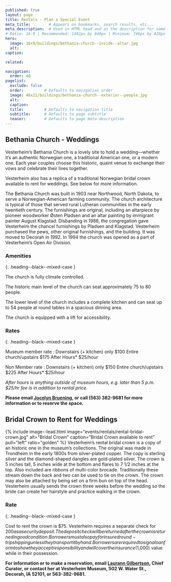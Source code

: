 ```yaml
---
published: true
layout: page
title: Rentals - Plan a Special Event
meta_title:        # Appears on bookmarks, search results, etc...
meta_description:  # Used in HTML head and as the description for some search engines
# Ratio: 16:9 | Recommended: 1492px by 840px | Minimum: 746px by 420px
hero:
  image: 16x9/buildings/bethania-church--inside--altar.jpg
  alt:
caption: 

related:

navigation:
  order: 40
pagelist:
  exclude: false
  order:         # Defaults to navigation order  
  image: 46x21/buildings/bethania-church--exterior--people.jpg
  alt:
  caption:
  title:         # Defaults to navigation title
  subtitle:      # Defaults to page subtitle
  teaser:        # Defaults to page meta-description   
---
```

Bethania Church - Weddings
--------------------------
Vesterheim’s Bethania Church is a lovely site to hold a wedding—whether it’s an authentic Norwegian one, a traditional American one, or a modern one. Each year couples choose this historic, quaint venue to exchange their vows and celebrate their lives together.

Vesterheim also has a replica of a traditional Norwegian bridal crown available to rent for weddings. See below for more information.

The Bethania Church was built in 1903 near Northwood, North Dakota, to serve a Norwegian-American farming community. The church architecture is typical of those that served rural Lutheran communities in the early twentieth century. The furnishings are original, including an altarpiece by pioneer woodworker Østen Pladsen and an altar painting by immigrant painter August Klagstad. Disbanding in 1988, the congregation gave Vesterheim the chancel furnishings by Pladsen and Klagstad. Vesterheim purchased the pews, other original furnishings, and the building. It was moved to Decorah in 1992. In 1994 the church was opened as a part of Vesterheim’s Open Air Division.

### Amenities
{: .heading--black--mixed-case }

The church is fully climate controlled.

The historic main level of the church can seat approximately 75 to 80 people.

The lower level of the church includes a complete kitchen and can seat up to 54 people at round tables in a spacious dinning area.

The church is equipped with a lift for accessibility.

### Rates
{: .heading--black--mixed-case }

Museum member rate
: Downstairs (+ kitchen) only $100
  Entire church/upstairs $175
  After Hours* $25/hour

Non Member rate
: Downstairs (+ kitchen) only $150
  Entire church/upstairs $225
  After Hours* $25/hour

_After hours is anything outside of museum hours, e.g. later than 5 p.m. $25/hr fee is in addition to rental price._

**Please email [Jocelyn Bruening](mailto:jbruening@vesterheim.org), or call (563) 382-9681 for more information or to reserve the space.**

Bridal Crown to Rent for Weddings
---------------------------------
{% include image--lead.html image="events/rentals/rental-bridal-crown.jpg" alt="Bridal Crown" caption="Bridal Crown available to rent" pull="left" ratio="golden" %}
Vesterheim’s rental bridal crown is a copy of an historic one in the museum’s collections. The original was made in Trondheim in the early 1800s from silver-plated copper. The copy is sterling silver and the diamond-shaped dangles are gold-plated silver. The crown is 5 inches tall, 5 inches wide at the bottom and flares to 7 1/2 inches at the top. Also included are ribbons of multi-color brocade. Traditionally these stream down the back and two can be used to tie on the crown. The crown may also be attached by being set on a firm bun on top of the head. Vesterheim usually sends the crown three weeks before the wedding so the bride can create her hairstyle and practice walking in the crown.

### Rate
{: .heading--black--mixed-case }

Cost to rent the crown is $75. Vesterheim requires a separate check for $200 as a security deposit. The deposit check will be returned after the crown is returned in good condition. Borrowers must also pay for insured round-trip shipping unless they transport it by hand. Borrowers are required to sign a loan form to show they accept responsibility and will cover the insurance ($1,000) value while in their possession.

**For information or to make a reservation, email [Laurann Gilbertson](mailto:lgilbertson@vesterheim.org), Chief Curator, or contact her at Vesterheim Museum, 502 W. Water St., Decorah, IA 52101, or 563-382-9681.**
